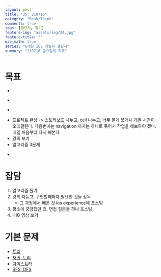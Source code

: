 ```yaml
---
layout: post
title: "35: 210716"
category: "Book/Think"
comments: true
tags: [챌린지, 일기]
feature-img: "assets/img/24.jpg"
feature-title: ""
use_math: true
series: "6개월 iOS 개발자 챌린지"
summary: "210716 금요일의 기록"
---
```





# 목표

* ~~~약먹기~~~
* ~~~스트레칭 및 운동~~~
* ~~~이른 기상~~~
* 프로젝트 완성 -> 스토리보드 나누고, cell 나누고, 너무 잘게 쪼개니 개발 시간이 오래걸린다. 다음번에는 navigation 까지는 하나로 묶어서 작업을 해보아야 겠다. 내일 처음부터 다시 해본다.
* 강의 보기
* 알고리즘 3문제
* ~~~1일 1커밋~~~

# 잡담

1. 알고리즘 풀기
2. 강의 다듣고, 구현할때마다 필요한 것들 정독
   * 그 과정에서 배운 것 ios experience에 포스팅
3. 평소에 궁금했던 것, 면접 질문들 하나 포스팅
4. HIG 영상 보기



# 기본 문제

* [트리](https://programmers.co.kr/learn/courses/30/lessons/42892)
* [재귀, 트리](https://www.acmicpc.net/workbook/view/2462)
* [다익스트라](https://www.acmicpc.net/workbook/view/3211)
* [BFS, DFS](https://www.acmicpc.net/workbook/view/1833)


